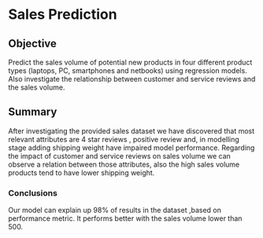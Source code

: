# Sales Prediction

## Objective
Predict the sales volume of potential new products in four different product types (laptops, PC, smartphones and netbooks) using regression models. Also investigate the relationship between customer and service reviews and the sales volume.

## Summary 
After investigating the provided sales dataset we have discovered that most relevant attributes are 4 star reviews , positive review and, in modelling stage adding shipping weight have impaired model performance. Regarding the impact of customer and service reviews on sales volume we can observe a relation between those attributes, also the high sales volume products tend to have lower shipping weight. 
### Conclusions
Our model can explain up 98% of results in the dataset ,based on performance metric. It performs better with the sales volume lower than 500. 
